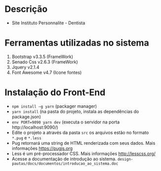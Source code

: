 # Descrição

* Site Instituto Personnalite - Dentista

# Ferramentas utilizadas no sistema

1.  Bootstrap v3.3.5 (FrameWork)
2.  Senado Css v2.6.3 (FrameWork)
3.  Jquery v2.1.4
4.  Font Awesome v4.7 (Icone fontes)

# Instalação do Front-End

* `npm install –g yarn` (packager manager)
* `yarn install` (na pasta do projeto, instala as dependências do package.json) 
* `env PORT=9090 yarn dev` (executa o servidor na porta http://localhost:9090/)
* Edite o projeto a através da pasta `src` os arquivos estão no formato `*.pug` e `*.less`
* Pug retornará uma string de HTML renderizada com seus dados. Mais informações https://pugjs.org
* Less é um pré-processador CSS. Mais informações http://lesscss.org/
* Acesse a documentação de introdução ao sistema. `design-pautas/docs/documentos/introducao_ao_sistema.doc` 
